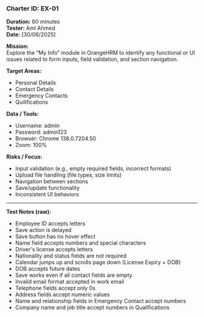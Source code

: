 ### Charter ID: EX-01
**Duration:** 60 minutes  
**Tester:** Aml Ahmed  
**Date:** [30/06/2025]  

**Mission:**  
Explore the “My Info” module in OrangeHRM to identify any functional or UI issues related to form inputs, field validation, and section navigation.

**Target Areas:**
- Personal Details  
- Contact Details  
- Emergency Contacts  
- Quilifications

**Data / Tools:**
- Username: admin  
- Password: admin123  
- Browser: Chrome 138.0.7204.50 
- Zoom: 100%

**Risks / Focus:**
- Input validation (e.g., empty required fields, incorrect formats)  
- Upload file handling (file types, size limits)  
- Navigation between sections  
- Save/update functionality  
- Inconsistent UI behaviors

---

**Test Notes (raw):**
- Employee ID accepts letters
- Save action is delayed
- Save button has no hover effect
- Name field accepts numbers and special characters
- Driver's license accepts letters
- Nationality and status fields are not required
- Calendar jumps up and scrolls page down (License Expiry + DOB)
- DOB accepts future dates
- Save works even if all contact fields are empty
- Invalid email format accepted in work email
- Telephone fields accept only 0s
- Address fields accept numeric values
- Name and relationship fields in Emergency Contact accept numbers
- Company name and job title accept numbers in Qualifications




